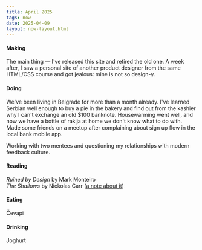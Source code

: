 ```yaml
---
title: April 2025
tags: now
date: 2025-04-09
layout: now-layout.html
---
```


#### Making 

The main thing — I've released this site and retired the old one. A week after, I saw a personal site of another product designer from the same HTML/CSS course and got jealous: mine is not so design-y.

#### Doing

We've been living in Belgrade for more than a month already. I've learned Serbian well enough to buy a pie in the bakery and find out from the kashier why I can't exchange an old $100 banknote. Housewarming went well, and now we have a bottle of rakija at home we don't know what to do with. Made some friends on a meetup after complaining about sign up flow in the local bank mobile app.

Working with two mentees and questioning my relationships with modern feedback culture.

#### Reading
*Ruined by Design* by Mark Monteiro\
*The Shallows* by Nickolas Carr ([a note about it](/notes/the-shallows/))

#### Eating 
Čevapi

#### Drinking
Joghurt

